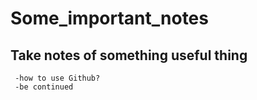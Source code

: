 # Some_important_notes
## Take notes of something useful thing <br />
     -how to use Github?
     -be continued
